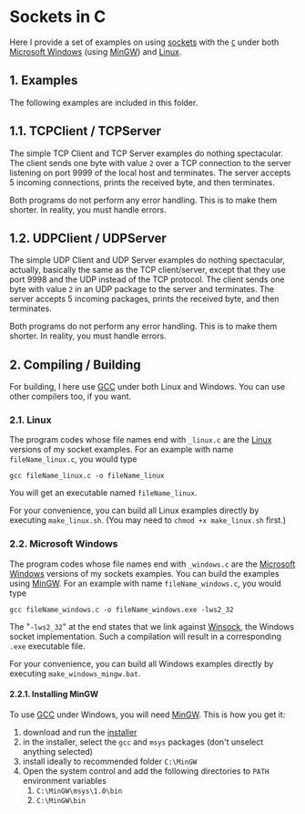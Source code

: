 # Sockets in C

Here I provide a set of examples on using [sockets](https://en.wikipedia.org/wiki/Network_socket)
with the [`C`](https://en.wikipedia.org/wiki/C_%28programming_language%29) under both [Microsoft Windows](https://en.wikipedia.org/wiki/Windows) (using [MinGW](http://mingw.org/)) and [Linux](https://en.wikipedia.org/wiki/Linux).

## 1. Examples

The following examples are included in this folder.

## 1.1. TCPClient / TCPServer

The simple TCP Client and TCP Server examples do nothing spectacular.
The client sends one byte with value `2` over a TCP connection to the server listening on port 9999 of the local host and terminates.
The server accepts 5 incoming connections, prints the received byte, and then terminates.

Both programs do not perform any error handling. This is to make them shorter. In reality, you must handle errors.

## 1.2. UDPClient / UDPServer

The simple UDP Client and UDP Server examples do nothing spectacular, actually, basically the same as the TCP client/server, except that they use port 9998 and the UDP instead of the TCP protocol.
The client sends one byte with value `2` in an UDP package to the server and terminates.
The server accepts 5 incoming packages, prints the received byte, and then terminates.

Both programs do not perform any error handling. This is to make them shorter. In reality, you must handle errors.

## 2. Compiling / Building

For building, I here use [GCC](https://en.wikipedia.org/wiki/GNU_Compiler_Collection) under both Linux and Windows. You can use other compilers too, if you want.

### 2.1. Linux

The program codes whose file names end with `_linux.c` are the [Linux](https://en.wikipedia.org/wiki/Linux) versions of my socket examples. For an example with name `fileName_linux.c`, you would type

    gcc fileName_linux.c -o fileName_linux
    
You will get an executable named `fileName_linux`.
 
For your convenience, you can build all Linux examples directly by executing `make_linux.sh`. (You may need to `chmod +x make_linux.sh` first.)

### 2.2. Microsoft Windows

The program codes whose file names end with `_windows.c` are the [Microsoft Windows](https://en.wikipedia.org/wiki/Windows) versions of my sockets examples. You can build the examples using [MinGW](http://mingw.org/). For an example with name `fileName_windows.c`, you would type

    gcc fileName_windows.c -o fileName_windows.exe -lws2_32

The "`-lws2_32`" at the end states that we link against [Winsock](https://en.wikipedia.org/wiki/Winsock), the Windows socket implementation. Such a compilation will result in a corresponding `.exe` executable file. 

For your convenience, you can build all Windows examples directly by executing `make_windows_mingw.bat`.

#### 2.2.1. Installing MinGW

To use [GCC](https://en.wikipedia.org/wiki/GNU_Compiler_Collection) under Windows, you will need [MinGW](http://mingw.org/). This is how you get it:

1. download and run the [installer](https://sourceforge.net/projects/mingw/files/Installer/mingw-get-setup.exe/download)
2. in the installer, select the `gcc` and `msys` packages (don't unselect anything selected)
3. install ideally to recommended folder `C:\MinGW`
4. Open the system control and add the following directories to `PATH` environment variables 
   1. `C:\MinGW\msys\1.0\bin`
   2. `C:\MinGW\bin`